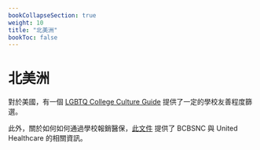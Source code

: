 ```yaml
---
bookCollapseSection: true
weight: 10
title: "北美洲"
bookToc: false
---
```


# 北美洲

對於美國，有一個 [LGBTQ College Culture Guide](https://www.affordablecollegesonline.org/lgbtq-college-student-guide/) 提供了一定的學校友善程度篩選。

此外，關於如何如何通過學校報銷醫保，[此文件](https://github.com/KristallWang/Transgender-lost-years/blob/master/0001_Education/Oversea/In_US/insurance_instruction.md) 提供了 BCBSNC 與 United Healthcare 的相關資訊。